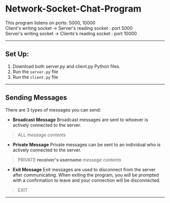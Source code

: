 # Network-Socket-Chat-Program
This program listens on ports: 5000, 10000  
Client's writing socket -> Server's reading socket : port 5000  
Server's writing socket -> Clients's reading socket : port 10000  
___
## Set Up:
1. Download both server.py and client.py Python files.
2. Run the ``server.py`` file
3. Run the ``client.py`` file

___
## Sending Messages
There are 3 types of messages you can send:
* **Broadcast Message**
  Broadcast messages are sent to whoever is actively connected to the server.
> ALL  *message contents*
  
* **Private Message**
  Private messages can be sent to an individual who is actively connected to the server.
> PRIVATE **receiver's username**  *message contents*
  
* **Exit Message**
  Exit messages are used to disconnect from the server after communicating.
  When exiting the program, you will be prompted with a confirmation to leave and your connection will be disconnected.
> EXIT
___

